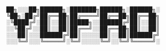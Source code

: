 ██╗░░░██╗██████╗░███████╗██████╗░██████╗░
╚██╗░██╔╝██╔══██╗██╔════╝██╔══██╗██╔══██╗
░╚████╔╝░██║░░██║█████╗░░██████╔╝██║░░██║
░░╚██╔╝░░██║░░██║██╔══╝░░██╔══██╗██║░░██║
░░░██║░░░██████╔╝██║░░░░░██║░░██║██████╔╝
░░░╚═╝░░░╚═════╝░╚═╝░░░░░╚═╝░░╚═╝╚═════╝░
